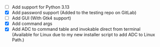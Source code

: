 - [ ] Add support for Python 3.13
- [x] Add password support (Added to the testing repo on GitLab)
- [ ] Add GUI (With Gtk4 support)
- [x] Add command args
- [x] Add ADC to command table and invokable direct from terminal (Available for Linux due to my new installer script to add ADC to Linux Path.)